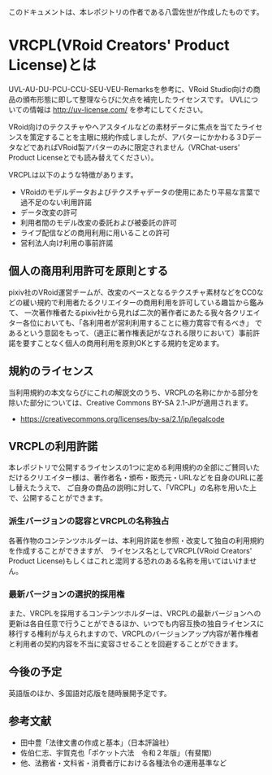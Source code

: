 このドキュメントは、本レポジトリの作者である八雲佐世が作成したものです。

# VRCPL(VRoid Creators' Product License)とは

UVL-AU-DU-PCU-CCU-SEU-VEU-Remarksを参考に、VRoid Studio向けの商品の頒布形態に即して整理ならびに欠点を補完したライセンスです。
UVLについての情報は http://uv-license.com/ を参考にしてください。

VRoid向けのテクスチャやヘアスタイルなどの素材データに焦点を当てたライセンスを策定することを主眼に規約作成しましたが、アバターにかかわる３DデータなどであればVRoid製アバターのみに限定されません（VRChat-users' Product Licenseとでも読み替えてください）。

VRCPLは以下のような特徴があります。

- VRoidのモデルデータおよびテクスチャデータの使用にあたり平易な言葉で過不足のない利用許諾
- データ改変の許可
 - 利用者間のモデル改変の委託および被委託の許可
- ライブ配信などの商用利用に用いることの許可
- 営利法人向け利用の事前許諾

## 個人の商用利用許可を原則とする
pixiv社のVRoid運営チームが、改変のベースとなるテクスチャ素材などをCC0などの緩い規約で利用者たるクリエイターの商用利用を許可している趣旨から鑑みて、
一次著作権者たるpixiv社から見れば二次的著作者にあたる我々各クリエイター各位においても、「各利用者が営利利用することに極力寛容で有るべき」
であるという意図をもって、（適正に著作権表記がなされる限りにおいて）事前許諾を要すことなく個人の商用利用を原則OKとする規約を定めます。

## 規約のライセンス
当利用規約の本文ならびにこれの解説文のうち、VRCPLの名称にかかる部分を除いた部分については、Creative Commons BY-SA 2.1-JPが適用されます。

- https://creativecommons.org/licenses/by-sa/2.1/jp/legalcode

## VRCPLの利用許諾

本レポジトリで公開するライセンスの1つに定める利用規約の全部にご賛同いただけるクリエイター様は、著作者名・頒布・販売元・URLなどを自身のURLに差し替えたうえで、
ご自身の商品の説明に対して、「VRCPL」の名称を用いた上で、公開することができます。

### 派生バージョンの認容とVRCPLの名称独占

各著作物のコンテンツホルダーは、本利用許諾を参照・改変して独自の利用規約を作成することができますが、
ライセンス名としてVRCPL(VRoid Creators' Product License)もしくはこれと混同する恐れのある名称を用いてはいけません。

### 最新バージョンの選択的採用権
また、VRCPLを採用するコンテンツホルダーは、VRCPLの最新バージョンへの更新は各自任意で行うことができるほか、いつでも内容互換の独自ライセンスに移行する権利が与えられますので、VRCPLのバージョンアップ内容が著作権者と利用者の契約内容を不当に変容させることを回避することができます。

## 今後の予定
英語版のほか、多国語対応版を随時展開予定です。

## 参考文献
- 田中豊「法律文書の作成と基本」（日本評論社）
- 佐伯仁志、宇賀克也「ポケット六法　令和２年版」（有斐閣）
- 他、法務省・文科省・消費者庁における各種法令の運用基準など


